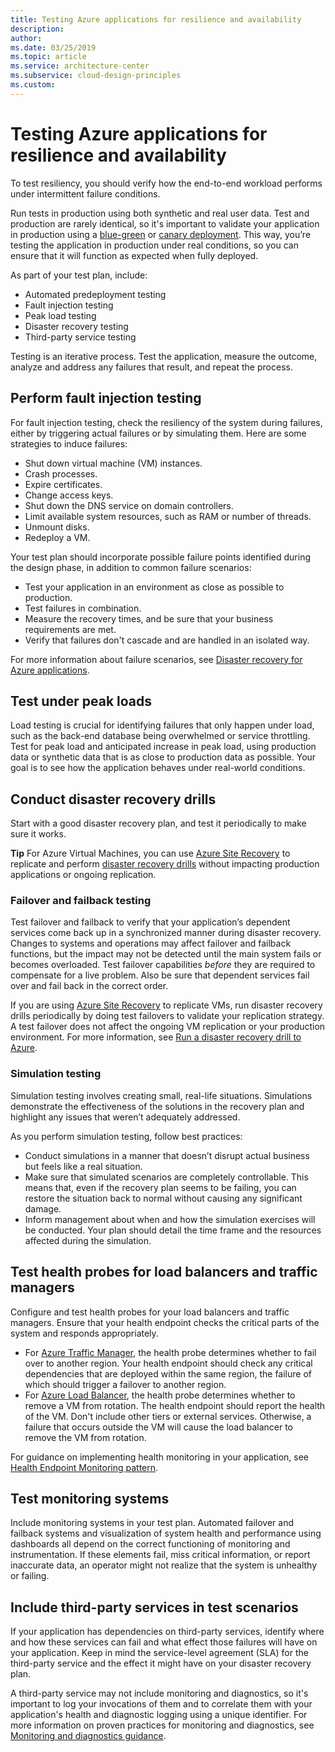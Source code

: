 ```yaml
---
title: Testing Azure applications for resilience and availability
description: 
author: 
ms.date: 03/25/2019
ms.topic: article
ms.service: architecture-center
ms.subservice: cloud-design-principles
ms.custom: 
---
```


# Testing Azure applications for resilience and availability

To test resiliency, you should verify how the end-to-end workload performs under intermittent failure conditions.

Run tests in production using both synthetic and real user data. Test and production are rarely identical, so it's important to validate your application in production using a
[blue-green](https://martinfowler.com/bliki/BlueGreenDeployment.html) or [canary deployment](https://martinfowler.com/bliki/CanaryRelease.html). This way, you’re testing the application in production under real conditions, so you can ensure that it will function as expected when fully deployed.

As part of your test plan, include:

- Automated predeployment testing
- Fault injection testing
- Peak load testing
- Disaster recovery testing
- Third-party service testing

Testing is an iterative process. Test the application, measure the outcome, analyze and address any failures that result, and repeat the process.

## Perform fault injection testing

For fault injection testing, check the resiliency of the system during failures, either by triggering actual failures or by simulating them. Here are some strategies to induce failures:

- Shut down virtual machine (VM) instances.
- Crash processes.
- Expire certificates.
- Change access keys.
- Shut down the DNS service on domain controllers.
- Limit available system resources, such as RAM or number of threads.
- Unmount disks.
- Redeploy a VM.

Your test plan should incorporate possible failure points identified during the design phase, in addition to common failure scenarios:

- Test your application in an environment as close as possible to production.
- Test failures in combination.
- Measure the recovery times, and be sure that your business requirements are met.
- Verify that failures don't cascade and are handled in an isolated way.

For more information about failure scenarios, see [Disaster recovery for Azure applications](../resiliency/disaster-recovery-azure-applications.md).

## Test under peak loads

Load testing is crucial for identifying failures that only happen under load, such as the back-end database being overwhelmed or service throttling. Test for peak load and anticipated increase in peak load, using production data or synthetic data that is as close to production data as possible. Your goal is to see how the application behaves under real-world conditions.

## Conduct disaster recovery drills

Start with a good disaster recovery plan, and test it periodically to make sure it works.

**Tip** For Azure Virtual Machines, you can use [Azure Site Recovery](https://docs.microsoft.com/en-us/azure/site-recovery/azure-to-azure-quickstart/) to replicate and perform [disaster recovery drills](https://docs.microsoft.com/en-us/azure/site-recovery/azure-to-azure-tutorial-dr-drill/) without impacting production applications or ongoing replication.

### Failover and failback testing

Test failover and failback to verify that your application’s dependent services come back up in a synchronized manner during disaster recovery. Changes to systems and operations may affect failover and failback functions, but the impact may not be detected until the main system fails or becomes overloaded. Test failover capabilities *before* they are required to compensate for a live problem. Also be sure that dependent services fail over and fail back in the correct order.

If you are using [Azure Site Recovery](https://docs.microsoft.com/en-us/azure/site-recovery/) to replicate VMs, run disaster recovery drills periodically by doing test failovers to validate your replication strategy. A test failover does not affect the ongoing VM replication or your production environment. For more information, see [Run a disaster recovery drill to Azure](https://docs.microsoft.com/en-us/azure/site-recovery/site-recovery-test-failover-to-azure).

### Simulation testing

Simulation testing involves creating small, real-life situations. Simulations demonstrate the effectiveness of the solutions in the recovery plan and highlight any issues that weren’t adequately addressed.

As you perform simulation testing, follow best practices:

- Conduct simulations in a manner that doesn’t disrupt actual business but feels like a real situation.
- Make sure that simulated scenarios are completely controllable. This means that, even if the recovery plan seems to be failing, you can restore the situation back to normal without causing any significant damage.
- Inform management about when and how the simulation exercises will be conducted. Your plan should detail the time frame and the resources affected during the simulation.

## Test health probes for load balancers and traffic managers

Configure and test health probes for your load balancers and traffic managers. Ensure that your health endpoint checks the critical parts of the system and responds appropriately.

- For [Azure Traffic Manager](https://docs.microsoft.com/en-us/azure/traffic-manager/traffic-manager-overview/), the health probe determines whether to fail over to another region. Your health endpoint should check any critical dependencies that are deployed within the same region, the failure of which should trigger a failover to another region.
- For [Azure Load Balancer](https://docs.microsoft.com/en-us/azure/load-balancer/load-balancer-overview/), the health probe determines whether to remove a VM from rotation. The health endpoint should report the health of the VM. Don't include other tiers or external services. Otherwise, a failure that occurs outside the VM will cause the load balancer to remove the VM from rotation.

For guidance on implementing health monitoring in your application, see [Health Endpoint Monitoring pattern](../patterns/health-endpoint-monitoring.md).

## Test monitoring systems

Include monitoring systems in your test plan. Automated failover and failback systems and visualization of system health and performance using dashboards all depend on the correct functioning of monitoring and instrumentation. If these elements fail, miss critical information, or report inaccurate data, an operator might not realize that the system is unhealthy or failing.

## Include third-party services in test scenarios

If your application has dependencies on third-party services, identify where and how these services can fail and what effect those failures will have on your application. Keep in mind the service-level agreement (SLA) for the third-party service and the effect it might have on your disaster recovery plan.

A third-party service may not include monitoring and diagnostics, so it's important to log your invocations of them and to correlate them with your application's health and diagnostic logging using a unique identifier. For more information on proven practices for monitoring and diagnostics, see [Monitoring and diagnostics guidance](../best-practices/monitoring.md).
